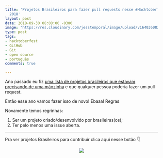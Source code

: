 ```yaml
---
title: 'Projetos Brasileiros para fazer pull requests nesse #Hacktoberfest versão
  2018'
layout: post
date: 2018-09-30 00:00:00 -0300
image: "https://res.cloudinary.com/jesstemporal/image/upload/v1640360835/covers/click-2_f4fsdc.png"
type: post
tags:
- hacktoberfest
- GitHub
- Git
- open source
- português
comments: true

---
```

Ano passado eu fiz [uma lista de projetos brasileiros que estavam precisando de uma mãozinha](https://medium.com/nossa-coletividad/projetos-brasileiros-para-fazer-pull-requests-nesse-hacktoberfest-4dc9b9b576c0) e que qualquer pessoa poderia fazer um pull request.

Então esse ano vamos fazer isso de novo! Ebaaa!
Regras

Novamente temos regrinhas:

1. Ser um projeto criado/desenvolvido por brasileiras(os);
1. Ter pelo menos uma issue aberta.

***

Pra ver projetos Brasileiros para contribuir clica aqui nesse botão 👇

<center>
<a href="https://medium.com/@jessicatemporal/projetos-brasileiros-para-contribuir-nesse-hacktoberfest-vers%C3%A3o-2018-4925959b9411">
  <img src="https://res.cloudinary.com/jesstemporal/image/upload/v1640370979/clique-aqui-para-ler_zie2kp.png">
  </a>
</center>